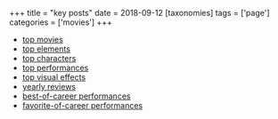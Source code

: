 +++
title = "key posts"
date = 2018-09-12
[taxonomies]
tags = ['page']
categories = ['movies']
+++

-   [top movies]
-   [top elements]
-   [top characters]
-   [top performances]
-   [top visual effects]
-   [yearly reviews]
-   [best-of-career performances]
-   [favorite-of-career performances]

  [top movies]: http://tshepang.net/top-movies
  [top elements]: http://tshepang.net/top-movie-elements
  [top characters]: http://tshepang.net/top-movie-characters
  [top performances]: http://tshepang.net/top-movie-performances
  [top visual effects]: http://tshepang.net/top-visual-effects
  [yearly reviews]: http://tshepang.net/tags/year-movie-review
  [best-of-career performances]: http://tshepang.net/best-of-career-performances
  [favorite-of-career performances]: http://tshepang.net/favorite-of-career-performances
